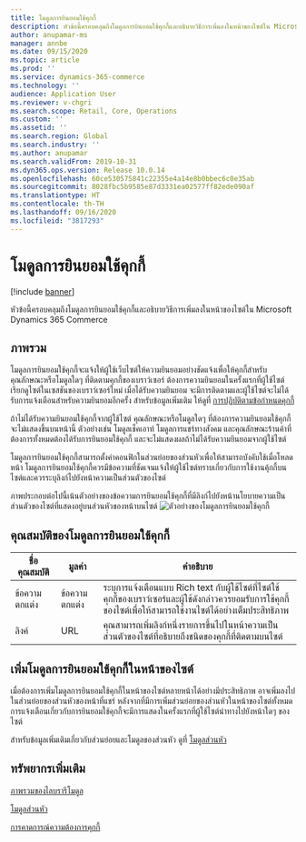 ```yaml
---
title: โมดูลการยินยอมใช้คุกกี้
description: หัวข้อนี้ครอบคลุมถึงโมดูลการยินยอมใช้คุกกี้และอธิบายวิธีการเพิ่มลงในหน้าของไซต์ใน Microsoft Dynamics 365 Commerce
author: anupamar-ms
manager: annbe
ms.date: 09/15/2020
ms.topic: article
ms.prod: ''
ms.service: dynamics-365-commerce
ms.technology: ''
audience: Application User
ms.reviewer: v-chgri
ms.search.scope: Retail, Core, Operations
ms.custom: ''
ms.assetid: ''
ms.search.region: Global
ms.search.industry: ''
ms.author: anupamar
ms.search.validFrom: 2019-10-31
ms.dyn365.ops.version: Release 10.0.14
ms.openlocfilehash: 60ce530575841c22355e4a14e8b0bbec6c0e35ab
ms.sourcegitcommit: 8028fbc5b9585e87d3331ea02577ff82ede090af
ms.translationtype: HT
ms.contentlocale: th-TH
ms.lasthandoff: 09/16/2020
ms.locfileid: "3817293"
---
```

# <a name="cookie-consent-module"></a>โมดูลการยินยอมใช้คุกกี้

[!include [banner](includes/banner.md)]

หัวข้อนี้ครอบคลุมถึงโมดูลการยินยอมใช้คุกกี้และอธิบายวิธีการเพิ่มลงในหน้าของไซต์ใน Microsoft Dynamics 365 Commerce

## <a name="overview"></a>ภาพรวม

โมดูลการยินยอมใช้คุกกี้จะแจ้งให้ผู้ใช้เว็บไซต์ให้ความยินยอมอย่างชัดแจ้งเพื่อให้คุกกี้สำหรับคุณลักษณะหรือโมดูลใดๆ ที่ติดตามคุกกี้ของเบราว์เซอร์ ต้องการความยินยอมในครั้งแรกที่ผู้ใช้ไซต์เรียกดูไซต์ในเซสชันของเบราว์เซอร์ใหม่ เมื่อได้รับความยินยอม จะมีการติดตามและผู้ใช้ไซต์จะไม่ได้รับการแจ้งเตือนสำหรับความยินยอมอีกครั้ง สำหรับข้อมูลเพิ่มเติม ให้ดูที่ [การปฏิบัติตามข้อกำหนดคุกกี้](cookie-compliance.md)

ถ้าไม่ได้รับความยินยอมใช้คุกกี้จากผู้ใช้ไซต์ คุณลักษณะหรือโมดูลใดๆ ที่ต้องการความยินยอมใช้คุกกี้จะไม่แสดงขึ้นบนหน้านี้ ตัวอย่างเช่น โมดูลเช็คเอาท์ โมดูลการแชร์ทางสังคม และคุณลักษณะร้านค้าที่ต้องการทั้งหมดต้องได้รับการยินยอมใช้คุกกี้ และจะไม่แสดงผลถ้าไม่ได้รับความยินยอมจากผู้ใช้ไซต์ 

โมดูลการยินยอมใช้คุกกี้สามารถตั้งค่าคอนฟิกในส่วนย่อยของส่วนหัวเพื่อให้สามารถบังคับใช้เมื่อโหลดหน้า โมดูลการยินยอมใช้คุกกี้ควรมีข้อความที่ชัดเจนแจ้งให้ผู้ใช้ไซต์ทราบเกี่ยวกับการใช้งานคุ้กกี้บนไซต์และควรระบุลิงก์ไปยังหน้าความเป็นส่วนตัวของไซต์

ภาพประกอบต่อไปนี้เน้นตัวอย่างของข้อความการยินยอมใช้คุกกี้ที่มีลิงก์ไปยังหน้านโยบายความเป็นส่วนตัวของไซต์ที่แสดงอยู่บนส่วนหัวของหน้าบนไซต์
![ตัวอย่างของโมดูลการยินยอมใช้คุกกี้](./media/ecommerce-cookieconsent.png)

## <a name="cookie-consent-module-properties"></a>คุณสมบัติของโมดูลการยินยอมใช้คุกกี้

| ชื่อคุณสมบัติ             | มูลค่า                 | คำอธิบาย |
|---------------------------|-----------------------|-------------|
| ข้อความตกแต่ง                  | ข้อความตกแต่ง | ระบุการแจ้งเตือนแบบ Rich text กับผู้ใช้ไซต์ที่ไซต์ใช้คุกกี้ของเบราว์เซอร์และผู้ใช้ดังกล่าวควรยอมรับการใช้คุกกี้ของไซต์เพื่อให้สามารถใช้งานไซต์ได้อย่างเต็มประสิทธิภาพ |
| ลิงค์ | URL | คุณสามารถเพิ่มลิงก์หนึ่งรายการขึ้นไปในหน้าความเป็นส่วนตัวของไซต์ที่อธิบายถึงชนิดของคุกกี้ที่ติดตามบนไซต์ |

## <a name="add-a-cookie-consent-module-to-site-pages"></a>เพิ่มโมดูลการยินยอมใช้คุกกี้ในหน้าของไซต์

เมื่อต้องการเพิ่มโมดูลการยินยอมใช้คุกกี้ในหน้าของไซต์หลายหน้าได้อย่างมีประสิทธิภาพ อาจเพิ่มลงไปในส่วนย่อยของส่วนหัวของหน้าที่แชร์ หลังจากที่มีการเพิ่มส่วนย่อยของส่วนหัวในหน้าของไซต์ทั้งหมด การแจ้งเตือนเกี่ยวกับการยินยอมใช้คุกกี้จะมีการแสดงในครั้งแรกที่ผู้ใช้ไซต์นำทางไปยังหน้าใดๆ ของไซต์

สำหรับข้อมูลเพิ่มเติมเกี่ยวกับส่วนย่อยและโมดูลของส่วนหัว ดูที่ [โมดูลส่วนหัว](author-header-module.md)

## <a name="additional-resources"></a>ทรัพยากรเพิ่มเติม

[ภาพรวมของไลบรารีโมดูล](starter-kit-overview.md)

[โมดูลส่วนหัว](author-header-module.md) 

[การคาดการณ์ความต้องการคุกกี้](cookie-compliance.md)
